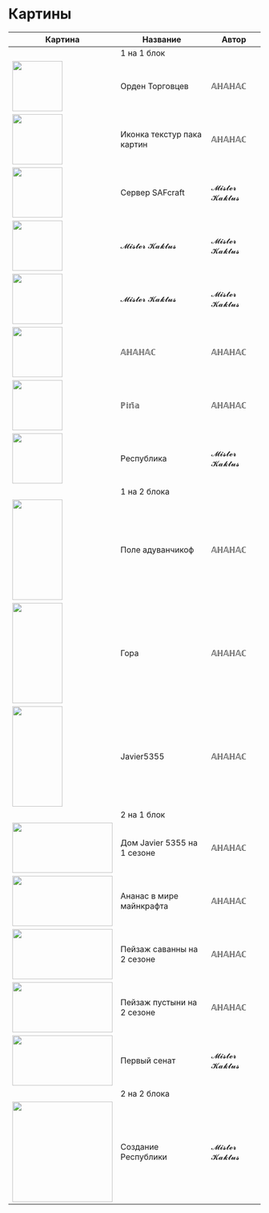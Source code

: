 # Картины
| Картина | Название | Автор |
| ------------- | ------------- | ------------- |
|  | 1 на 1 блок |  |
| <img src="https://ahahachahahahahahaah.github.io/saf/Paintings/1%C3%971(1).jpg" width="100" height="100"> | Орден Торговцев  | 𝔸ℍ𝔸ℍ𝔸ℂ |
| <img src="https://ahahachahahahahahaah.github.io/saf/Paintings/1%C3%971(2).jpg" width="100" height="100"> | Иконка текстур пака картин  | 𝔸ℍ𝔸ℍ𝔸ℂ |
| <img src="https://ahahachahahahahahaah.github.io/saf/Paintings/1%C3%971(3).jpg" width="100" height="100"> | Сервер SAFcraft | 𝓜𝓲𝓼𝓽𝓮𝓻 𝓚𝓪𝓴𝓽𝓾𝓼 |
| <img src="https://ahahachahahahahahaah.github.io/saf/Paintings/1%C3%971(4).jpg" width="100" height="100"> | 𝓜𝓲𝓼𝓽𝓮𝓻 𝓚𝓪𝓴𝓽𝓾𝓼 | 𝓜𝓲𝓼𝓽𝓮𝓻 𝓚𝓪𝓴𝓽𝓾𝓼 |
| <img src="https://ahahachahahahahahaah.github.io/saf/Paintings/1%C3%971(5).jpg" width="100" height="100"> | 𝓜𝓲𝓼𝓽𝓮𝓻 𝓚𝓪𝓴𝓽𝓾𝓼 | 𝓜𝓲𝓼𝓽𝓮𝓻 𝓚𝓪𝓴𝓽𝓾𝓼 |
| <img src="https://ahahachahahahahahaah.github.io/saf/Paintings/1%C3%971(6).png" width="100" height="100"> | 𝔸ℍ𝔸ℍ𝔸ℂ | 𝔸ℍ𝔸ℍ𝔸ℂ |
| <img src="https://ahahachahahahahahaah.github.io/saf/Paintings/1%C3%971(7).png" width="100" height="100"> | ℙ𝕚𝕟̃𝕒 | 𝔸ℍ𝔸ℍ𝔸ℂ |
| <img src="https://ahahachahahahahahaah.github.io/saf/Paintings/1%C3%971(8).jpg" width="100" height="100"> | Республика | 𝓜𝓲𝓼𝓽𝓮𝓻 𝓚𝓪𝓴𝓽𝓾𝓼 |
|  | 1 на 2 блока |  |
| <img src="https://ahahachahahahahahaah.github.io/saf/Paintings/1%C3%972(1).jpg" width="100" height="200"> | Поле адуванчикоф | 𝔸ℍ𝔸ℍ𝔸ℂ |
| <img src="https://ahahachahahahahahaah.github.io/saf/Paintings/1%C3%972(2).jpg" width="100" height="200"> | Гора | 𝔸ℍ𝔸ℍ𝔸ℂ |
| <img src="https://ahahachahahahahahaah.github.io/saf/Paintings/1%C3%972(3).jpg" width="100" height="200"> | Javier5355 | 𝔸ℍ𝔸ℍ𝔸ℂ |
|  | 2 на 1 блок |  |
| <img src="https://ahahachahahahahahaah.github.io/saf/Paintings/2%C3%971(1).jpg" width="200" height="100"> | Дом Javier 5355 на 1 сезоне | 𝔸ℍ𝔸ℍ𝔸ℂ |
| <img src="https://ahahachahahahahahaah.github.io/saf/Paintings/2%C3%971(2).jpg" width="200" height="100"> | Ананас в мире майнкрафта | 𝔸ℍ𝔸ℍ𝔸ℂ |
| <img src="https://ahahachahahahahahaah.github.io/saf/Paintings/2%C3%971(3).jpg" width="200" height="100"> | Пейзаж саванны на 2 сезоне | 𝔸ℍ𝔸ℍ𝔸ℂ |
| <img src="https://ahahachahahahahahaah.github.io/saf/Paintings/2%C3%971(4).jpg" width="200" height="100"> | Пейзаж пустыни на 2 сезоне | 𝔸ℍ𝔸ℍ𝔸ℂ |
| <img src="https://ahahachahahahahahaah.github.io/saf/Paintings/2%C3%971(5).jpg" width="200" height="100"> | Первый сенат | 𝓜𝓲𝓼𝓽𝓮𝓻 𝓚𝓪𝓴𝓽𝓾𝓼 |
|  | 2 на 2 блока |  |
| <img src="https://ahahachahahahahahaah.github.io/saf/Paintings/2%C3%972(1).jpg" width="200" height="200"> | Создание Республики | 𝓜𝓲𝓼𝓽𝓮𝓻 𝓚𝓪𝓴𝓽𝓾𝓼 |
